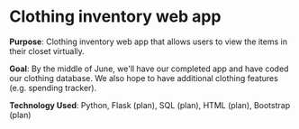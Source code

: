 # Clothing inventory web app

__Purpose__: Clothing inventory web app that allows users to view the items in their closet virtually.

__Goal__: By the middle of June, we'll have our completed app and have coded our clothing database. We also hope to have additional clothing features (e.g. spending tracker).

__Technology Used__: Python, Flask (plan), SQL (plan), HTML (plan), Bootstrap (plan)
